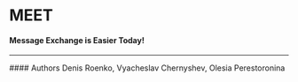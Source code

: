 # MEET
#### Message Exchange is Easier Today!
<hr>
#### Authors
Denis Roenko, Vyacheslav Chernyshev, Olesia Perestoronina


